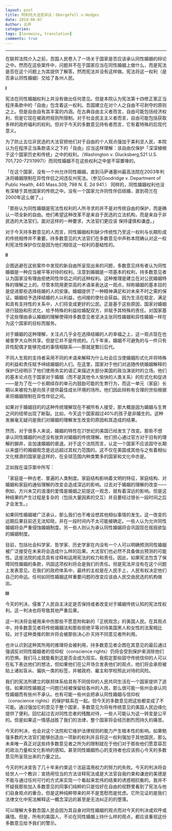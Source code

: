 ```yaml
---
layout: post
title: 阿利托大法官异议：Obergefell v.Hodges
date: 2019-06-07
Author: 云声
categories: 
tags: [lovewins, translation]
comments: true
---
```




---



在联邦法院介入之前，吾国人民卷入了一场关于国家是否应该承认同性婚姻的辩论之中。然而在这些案件中，问题并不在于国家应当在同性婚姻上做什么，而是宪法是否在这个问题上为其提供了解答。然而宪法并没有这样做。宪法将这一权利（是否承认同性婚姻）交给了各州人民。

  

**I**

  

宪法在同性婚姻权利上并没有做出任何意见。但是本院认为宪法第十四修正案正当程序条款中的「自由」包含着这一权利。吾国建立在对个人之自由不可剥夺的原则之上。但是自由自有其丰富的内涵。在古典自由主义者而言，自由可能包括经济权利，但是它现在被政府规则所限制。对于社会民主主义者而言，自由可能包括获取多样的政府福利的权利。但对于今天的多数意见持有者而言，它有着特殊的后现代意义。

  

为了防止五位非民选的大法官把他们对于自由的个人观点强加于美利坚人民，本院认为在程序正当条款语义之下的「自由」应当这样理解：该自由仅保护「深深植根于这个国家历史和传统」之中的权利。（Washington v. Glucksberg,521 U.S. 701,720-721(1997)）而同性婚姻不在这些权利之中是不容置喙的。

  

「在这个国家，没有一个州允许同性婚姻，直到马萨诸塞州最高法院在2003年判决将婚姻限制在异性伴侣之间违反州宪法。（参见Goodridge v. Department of Public Health, 440 Mass.309, 798 N. E. 2d 941.） 同样的，同性婚姻权利也没有深植于其他国家的传统之中。没有一个国家允许同性伴侣结婚，直到荷兰在2000年这么做了。」

  

「那些认为同性婚姻是宪法性权利的人所寻求的并不是对传统自由的保护，而是确认一项全新的自由。他们希望这种改革不是来自于民选的立法机构，而是来自于非民选的大法官们。面对这样的一种要求，大法官们更应该 保持谨慎和谦虚。」

  

对于今天持多数意见的人而言，同性婚姻权利缺少传统性乃至这一权利与长期形成的传统相悖并不重要。持多数意见的大法官们在多数意见中声称本院确认对这一权利宪法性保护仅仅是因为他们相信这一权利的基础性的。

  

**II**

  

企图逃避在这些案件中发现的新自由所呈现出来的问题，多数意见持有者认为同性婚姻是一种应当被平等对待的权利。注意到婚姻是一项基本的权利，持多数意见者认为国家没有理由拒绝同性伴侣之间的这种权利。这种推理是建立在对公民婚姻特殊的理解之上的。尽管本院用更崇高的术语来表达这一观点，辩称婚姻的基本目的是促进那些选择结婚的人的安康。婚姻提供了一种精神满足和对未来不时之需的保证。婚姻给予选择结婚的人以利益，也间接的使社会获益。因为生活在稳定、满足和具有支持性的关系中，人们将变成更好的公民。正是基于这些原因，国家对婚姻进行鼓励和形式化，给予特殊的利益给婚配双方，并赋予其特殊的责任。对国家基于这些理由承认婚姻的理解使得持多数意见者坚决主张同性婚姻和异性婚姻一样在为这个国家的目标而服务。

  

对于婚姻的这种理解，关注点几乎全在选择结婚的人的幸福之上，这一观点现在也被普罗大众所共享。但是它并不是传统的。几千年来，婚姻不可避免的与一件只有异性配偶才能够完成的事情相联系——那就是繁衍后代。

  

不同人生观的支持者采用不同的术语来解释为什么社会应当使婚姻形式化并将特殊的利益和责任赋予缔结婚姻的人们。在这里，国家对于他们对追随传统婚姻解释的保护已经明示了他们使用务实的语汇来描述大部分美国的政治演说时的立场。他们的基本论点在于国家对于婚姻（而不是其他令人愉快的人类关系）的形式化和促进——是为了在一个长期续存的单元内鼓励可能的生育行为，而这一单元（家庭）长期以来被视为是向孩子提供最佳成长环境的场所。他们因此辩称有合理的世俗根据来将婚姻限制在异性伴侣之间。

  

如果对于婚姻目的的这种传统理解现在不被所有人接受，那大概是因为婚姻与生育之间的纽带出现了断裂。比如，今天这个国家超过40%的孩子是非婚生的。这种发展毫无疑问是我们对婚姻的理解发生改变的原因和其造成的结果。

  

然而，对于很多人来说，婚姻的特性在21世纪的美国已经发生了改变。那些不想承认同性婚姻的州还没有放弃对婚姻的传统理解。他们担心通过官方对于旧有的理解的摒弃，会加速婚姻的衰退。对于这个法院而言，认定一个国家不应该固守长期以来盛行的婚姻观念是远远超过其权力范围的。这不仅在美国或其他与之有着相似文化根源的国家是这样的，在全球范围内种类繁多的国家和文化中亦是。

  

正如我在温莎案中所写：

  

「家庭是一种古老、普遍的人类制度。家庭结构影响着文明的特征，家庭结构、对婚姻和家庭的通俗理解的改变会造成深远的影响。过去对于婚姻的理解的改变——例如，方兴未艾的浪漫的爱情是婚姻之前提这一观念，就有着深远的影响。但是这种结果的产生过程是复杂的（包括大量因素的交互）并且要经过很长一段时间之后才会发生。」

  

如果同性婚姻被广泛承认，那么我们也不难设想其他相似事情的发生。这一改变的远期后果目前还无法知晓，并在一段时间内不太可能被确定。一些人认为允许同性婚姻将会严重侵蚀婚姻制度。另一些人则认为承认同性婚姻将会巩固现在摇摇欲坠的婚姻制度。

  

目前，包括社会科学家、哲学家、历史学家在内没有一个人可以明确预测同性婚姻被广泛接受在未来将会造成什么样的后果。大法官们也必然不具备做出预测的可能性。这座法院的成员具有诠释和运用宪法的权力和责任。因此，如果宪法包含了保障同性婚姻的条款，巩固这项权利将会是我们的责任。但是宪法并没有在这个问题上发表意见。在我们的政府体系中，最终的主权是在人民手上，人民有权决定他们自己的命运。任何如同性婚姻这样重要问题的改变应该由人民交由民选的机构做出。

  

**III**

  

今天的判决，侵害了人民自主决定是否保持或者改变对于婚姻传统认知的宪法性权利。这一判决也将导致其他严重后果。

  

这一判决将会被用来中伤那些不愿意附和新的「正统观念」的美国人民。在其观点中，持多数意见者将传统婚姻法和那些拒绝平等对待美国黑人和女性的法案相比较。对于这种类推的默许将会被那些决心扑灭持不同意见者所利用。

  

也许认识到这种其所用的推理将会被利用，持多数意见者企图在其意见的最后通过强调反对同性婚姻者的信仰权（conscience rights）仍将会受到保护来消除他们的恐惧。我们马上就能看到这是否会成为现实。我假定那些固守传统信仰的人可以在私下表达他们的想法，但如果他们在公开场合发表他们的观点，他们将会承担被贴上诸如盲从、偏执一类的标签，并被政府、雇主和学校照此对待的风险。

  

我们的宪法所建立的联邦体系给具有不同信仰的人民共同生活在一个国家提供了途径。如果同性婚姻这一问题已经被保留给各州的人民，那么很可能一些州会承认同性婚姻而有些州不承认。也有可能一些州会把承认同性婚姻与信仰权（conscience rights）的保护联系在一起。但今天的多数意见把这些都变成了不可能。通过强加它的意见于整个国家，多数意见为将有传统意见的美国人民边缘化提供了便利。回忆起过去对同性恋者的残酷对待，一些人可能认为这一转变是公平的。但是如果这一情感战胜了我们的法律，整个国家将会经历剧烈而持久的痛苦。

  

今天的判决，也会对这个法院和它维护法律规则的能力产生根本性的影响。如果勉强多数的大法官们能够创造出一项新的权利并且将这一权利强加于其他国民，那么未来唯一真正对这些持多数意见者之所为的限制就在于他们对于那些他们愿意容忍的政治力量和文化影响的感知。甚至同性婚姻热心的支持者也应该担心今天的多数意见所呈现出来的力量之比。

  

今天的判决宣告了几十年来约束这个法庭滥用权力的努力的失败。今天的判决将会给世人一个教训：宣扬用恰当的方法诠释宪法或是大法官自我约束和谦逊的美德是不能与通过任何可行的方式来实现一个看起来宏伟的结束的诱惑相抗衡的。我并不怀疑我那些加入多数意见的同事们纯粹的只是恰好在自由的视野里看到了宪法与他们自身观点的重合。但是这种纯粹带来的并不是宽慰而是忧虑。它所见证的是我们法律文化中宪法解释这一概念深远的甚至是无法纠正的的堕落。

  

可以理解大多数吾国人民会因为其自身对同性婚姻的观点而对今天的判决或欢呼或痛惜。但是，所有的美国人，不论在同性婚姻上持什么样的观点，都应该重视这份多数意见给予我们的警示。
